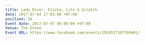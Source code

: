 ```yaml
---
title: Lady River, Klicka, Lilo & Scratch
date: 2017-07-04 17:03:00 +07:00
position: 26
Event date: 2017-07-07 00:00:00 +07:00
Venue: The Grove
Event URL: https://www.facebook.com/events/1924527307760401/
---
```



